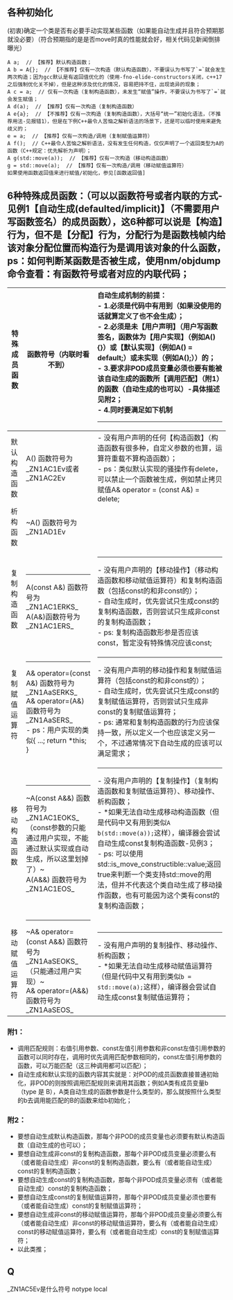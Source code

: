 ## 各种初始化
(初衷)确定一个类是否有必要手动实现某些函数（如果能自动生成并且符合预期那就没必要）（符合预期指的是是否move时真的性能就会好，相关代码见新闻倒排曝光）
```
A a;  // 【推荐】默认构造函数；
A b = A{};  // 【不推荐】仅有一次构造（默认构造函数），不要误认为书写了`=`就会发生两次构造；因为gcc默认是有返回值优化的（使用-fno-elide-constructors关闭，c++17之后强制优化关不掉），但是这种涉及优化的情况，容易把持不住，出现诡异的现象；
A c = a;  // 仅有一次构造（复制构造函数），未发生“赋值”操作，不要误认为书写了`=`就会发生赋值；
A d(a);  // 【推荐】仅有一次构造（复制构造函数）
A e{a};  // 【不推荐】仅有一次构造（复制构造函数），大括号“统一”初始化语法，（不推荐用法-见报错1），但是在下例C++最令人苦恼之解析语法的场景下，还是可以临时使用来避免歧义的；
e = a;  // 【推荐】仅有一次构造/调用（复制赋值运算符）
A f();  // C++最令人苦恼之解析语法，没有发生任何构造，仅仅声明了一个返回类型为A的函数（C++规定：优先解析为声明）；
A g(std::move(a));  // 【推荐】仅有一次构造（移动构造函数）
g = std::move(a);  // 【推荐】仅有一次构造/调用（移动赋值运算符）
如果使用函数返回值来进行赋值/初始化，参见[函数返回值]
```

## 6种特殊成员函数：（可以以函数符号或者内联的方式-见例1【自动生成(defaulted/implicit)】（不需要用户写函数签名）的成员函数），这6种都可以说是【构造】行为，但不是【分配】行为，分配行为是函数栈帧内给该对象分配位置而构造行为是调用该对象的什么函数，ps：如何判断某函数是否被生成，使用nm/objdump命令查看：有函数符号或者对应的内联代码；

|特殊成员函数|函数符号（内联时看不到）|自动生成机制的前提：<br>- 1.必须是代码中有用到（如果没使用的话就算定义了也不会生成）；<br>- 2.必须是未【用户声明】（用户写函数签名，函数体为【用户实现】（例如A() {}）或【默认实现】（例如A() = default;）或未实现（例如A();））的；<br>- 3.要求非POD成员变量必须也要有能被该自动生成的函数所【调用匹配】（附1）的函数（自动生成的也可以）-具体描述见附2；<br>- 4.同时要满足如下机制<hr>|
|-|-|:---|
|默认构造函数|A() 函数符号为\_ZN1AC1Ev或者\_ZN1AC2Ev|- 没有用户声明的任何【构造函数】（构造函数有很多种，自定义参数的也算，运算符重载不算构造函数）；<br>- ps：类似默认实现的骚操作有delete，可以禁止一个函数被生成，例如禁止拷贝赋值A& operator = (const A&) = delete;|
|析构函数|~A() 函数符号为\_ZN1AD1Ev|
|复制构造函数|<hr>A(const A&) 函数符号为\_ZN1AC1ERKS\_<br>A(A&)函数符号为\_ZN1AC1ERS\_|<hr>- 没有用户声明的【移动操作】（移动构造函数和移动赋值运算符）和复制构造函数（包括const的和非const的）；<br>- 自动生成时，优先尝试只生成const的复制构造函数，否则尝试只生成非const的复制构造函数；<br>- ps: 复制构造函数形参是否应该const，暂定没有特殊情况应该const;|
|复制赋值运算符|<hr>A& operator=(const A&) 函数符号为\_ZN1AaSERKS\_<br>A& operator=(A&) 函数符号为\_ZN1AaSERS\_<br>- ps：用户实现的类似{ ...; return *this; }|<hr>- 没有用户声明的移动操作和复制赋值运算符（包括const的和非const的）；<br>- 自动生成时，优先尝试只生成const的复制赋值运算符，否则尝试只生成非const的复制赋值运算符；<br>- ps: 通常和复制构造函数的行为应该保持一致，所以定义一个也应该定义另一个，不过通常情况下自动生成的应该可以满足需求；|
|移动构造函数|<hr>~A(const A&&) 函数符号为\_ZN1AC1EOKS\_（const参数的只能通过用户实现，不能通过默认实现或自动生成，所以这里划掉了）~<br>A(A&&) 函数符号为\_ZN1AC1EOS\_|<hr>- 没有用户声明的【复制操作】（复制构造函数和复制赋值运算符）、移动操作、析构函数；<br>- *如果无法自动生成移动构造函数（但是代码中又有用到类似`A b(std::move(a));`这样），编译器会尝试自动生成const复制构造函数-见例3；<br>- ps: 可以使用std::is_move_constructible<A>::value;返回true来判断一个类支持std::move的用法，但并不代表这个类自动生成了移动操作函数，也有可能因为这个类有const的复制构造函数；|
|移动赋值运算符|<hr>~A& operator=(const A&&) 函数符号为\_ZN1AaSEOKS\_（只能通过用户实现）~<br>A& operator=(A&&) 函数符号为\_ZN1AaSEOS\_|<hr>- 没有用户声明的复制操作、移动操作、析构函数；<br>- *如果无法自动生成移动赋值运算符（但是代码中又有用到类似`b = std::move(a);`这样），编译器会尝试自动生成const复制赋值运算符；|

### 附1：
- 调用匹配规则：右值引用参数、const左值引用参数和非const左值引用参数的函数可以同时存在，调用时优先调用匹配参数相同的，const左值引用参数的函数，可以万能匹配（这三种调用都可以匹配）；
- 自动生成和默认实现的函数内容其实就是：对POD的成员函数直接普通初始化，非POD的则按照调用匹配规则来调用其函数；例如A类有成员变量b（type 是 B），A类自动生成的函数参数是什么类型的，那么就按照什么类型的b去调用能匹配的B的函数来给b初始化；

### 附2：
- 要想自动生成默认构造函数，那每个非POD的成员变量也必须要有默认构造函数（自动生成的也可以）；
- 要想自动生成非const的复制构造函数，那每个非POD成员变量必须要么有（或者能自动生成）非const的复制构造函数，要么有（或者能自动生成）const的复制构造函数；
- 要想自动生成const的复制构造函数，那每个非POD成员变量必须有（或者能自动生成）const的复制构造函数；
- 要想自动生成const的复制赋值运算符，那每个非POD成员变量必须也要有（或者能自动生成）const的复制赋值运算符；
- 要想自动生成非const的移动赋值运算符，那每个非POD成员变量必须要么有（或者能自动生成）非const的移动赋值运算符，要么有（或者能自动生成）const的移动赋值运算符，要么有（或者能自动生成）const的复制赋值运算符；
- 以此类推；

## Q
_ZN1AC5Ev是什么符号 notype local